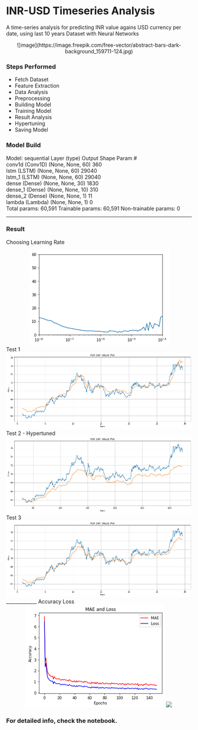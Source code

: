 #  INR-USD Timeseries Analysis
A time-series analysis for predicting INR value agains USD currency per date, using last 10 years Dataset with Neural Networks
<div align="center">![image](https://image.freepik.com/free-vector/abstract-bars-dark-background_159711-124.jpg)
</div>

### Steps Performed 
- Fetch Dataset
- Feature Extraction
- Data Analysis
- Preprocessing
- Building Model
- Training Model
- Result Analysis
- Hypertuning
- Saving Model

### Model Build


Model: sequential
Layer (type)                 Output Shape              Param #   
conv1d (Conv1D)              (None, None, 60)          360       
lstm (LSTM)                  (None, None, 60)          29040     
lstm_1 (LSTM)                (None, None, 60)          29040     
dense (Dense)                (None, None, 30)          1830      
dense_1 (Dense)              (None, None, 10)          310       
dense_2 (Dense)              (None, None, 1)           11        
lambda (Lambda)              (None, None, 1)           0         
Total params: 60,591
Trainable params: 60,591
Non-trainable params: 0
_________________________________________________________________

### Result
Choosing Learning Rate
<div align="center">
  <img src='lr.png'></img>
</div>
Test 1
<div align="center">
  <img src='t1.png'></img>
</div>
Test 2 - Hypertuned
<div align="center">
  <img src='t2.png'></img>
</div>
Test 3
<div align="center">
  <img src='t3.png'></img>
</div>
_____________
Accuracy Loss
<div align="center">
  <img src='loss.png'></img>
  <img src='maae.png'></img>
  
</div>

### For detailed info, check the notebook.
